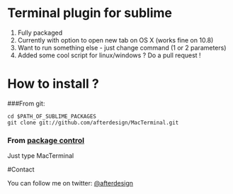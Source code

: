 # Terminal plugin for sublime

1. Fully packaged
2. Currently with option to open new tab on OS X (works fine on 10.8)
3. Want to run something else - just change command (1 or 2 parameters)
4. Added some cool script for linux/windows ? Do a pull request !

# How to install ?
###From git:
```
cd $PATH_OF_SUBLIME_PACKAGES
git clone git://github.com/afterdesign/MacTerminal.git
```

### From [package control](http://wbond.net/sublime_packages/package_control)
Just type MacTerminal

#Contact

You can follow me on twitter: [@afterdesign](http://twitter.com/afterdesign)